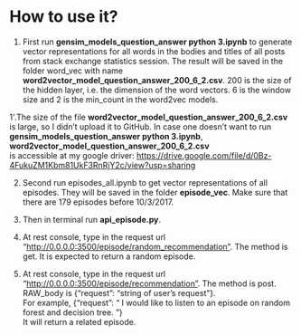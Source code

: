 # How to use it?

1. First run **gensim_models_question_answer python 3.ipynb** to generate vector representations for all words in the bodies and 
titles of all posts from stack exchange statistics session. The result will be saved in the folder word_vec with name 
**word2vector_model_question_answer_200_6_2.csv**. 200 is the size of the hidden layer, i.e. the dimension of the word vectors. 
6 is the window size and 2 is the min_count in the word2vec models.  

1'.The size of the file **word2vector_model_question_answer_200_6_2.csv** is large, so I didn’t upload it to GitHub. 
In case one doesn’t want to run **gensim_models_question_answer python 3.ipynb**, **word2vector_model_question_answer_200_6_2.csv**  
is accessible at my google driver: https://drive.google.com/file/d/0Bz-4FukuZM1Kbm81UkF3RnRjY2c/view?usp=sharing

2. Second run episodes_all.ipynb to get vector representations of all episodes. They will be saved in the folder 
**episode_vec**. Make sure that there are 179 episodes before 10/3/2017.

3. Then in terminal run **api_episode.py**. 

4. At rest console, type in the request url “http://0.0.0.0:3500/episode/random_recommendation”. The method is get. 
It is expected to return a random episode. 

5. At rest console, type in the request url “http://0.0.0.0:3500/episode/recommendation”. The method is post. 
RAW_body is {“request”: “string of user’s request”}.  
For example, {“request”: “ I would like to listen to an episode on random forest and decision tree. ”}  
It will return a related episode.
